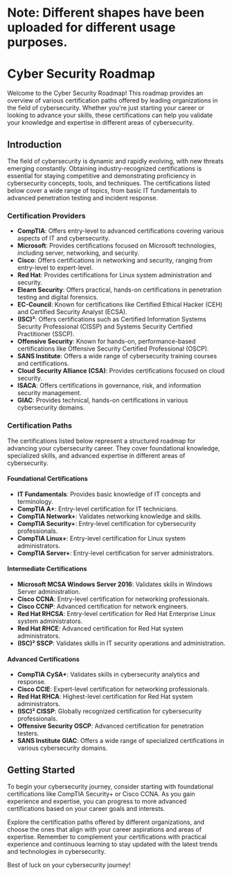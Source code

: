
# Note: Different shapes have been uploaded for different usage purposes.
# Cyber Security Roadmap

Welcome to the Cyber Security Roadmap! This roadmap provides an overview of various certification paths offered by leading organizations in the field of cybersecurity. Whether you're just starting your career or looking to advance your skills, these certifications can help you validate your knowledge and expertise in different areas of cybersecurity.

## Introduction

The field of cybersecurity is dynamic and rapidly evolving, with new threats emerging constantly. Obtaining industry-recognized certifications is essential for staying competitive and demonstrating proficiency in cybersecurity concepts, tools, and techniques. The certifications listed below cover a wide range of topics, from basic IT fundamentals to advanced penetration testing and incident response.

### Certification Providers

- **CompTIA**: Offers entry-level to advanced certifications covering various aspects of IT and cybersecurity.
- **Microsoft**: Provides certifications focused on Microsoft technologies, including server, networking, and security.
- **Cisco**: Offers certifications in networking and security, ranging from entry-level to expert-level.
- **Red Hat**: Provides certifications for Linux system administration and security.
- **Elearn Security**: Offers practical, hands-on certifications in penetration testing and digital forensics.
- **EC-Council**: Known for certifications like Certified Ethical Hacker (CEH) and Certified Security Analyst (ECSA).
- **(ISC)²**: Offers certifications such as Certified Information Systems Security Professional (CISSP) and Systems Security Certified Practitioner (SSCP).
- **Offensive Security**: Known for hands-on, performance-based certifications like Offensive Security Certified Professional (OSCP).
- **SANS Institute**: Offers a wide range of cybersecurity training courses and certifications.
- **Cloud Security Alliance (CSA)**: Provides certifications focused on cloud security.
- **ISACA**: Offers certifications in governance, risk, and information security management.
- **GIAC**: Provides technical, hands-on certifications in various cybersecurity domains.

### Certification Paths

The certifications listed below represent a structured roadmap for advancing your cybersecurity career. They cover foundational knowledge, specialized skills, and advanced expertise in different areas of cybersecurity.

#### Foundational Certifications

- **IT Fundamentals**: Provides basic knowledge of IT concepts and terminology.
- **CompTIA A+**: Entry-level certification for IT technicians.
- **CompTIA Network+**: Validates networking knowledge and skills.
- **CompTIA Security+**: Entry-level certification for cybersecurity professionals.
- **CompTIA Linux+**: Entry-level certification for Linux system administrators.
- **CompTIA Server+**: Entry-level certification for server administrators.

#### Intermediate Certifications

- **Microsoft MCSA Windows Server 2016**: Validates skills in Windows Server administration.
- **Cisco CCNA**: Entry-level certification for networking professionals.
- **Cisco CCNP**: Advanced certification for network engineers.
- **Red Hat RHCSA**: Entry-level certification for Red Hat Enterprise Linux system administrators.
- **Red Hat RHCE**: Advanced certification for Red Hat system administrators.
- **(ISC)² SSCP**: Validates skills in IT security operations and administration.

#### Advanced Certifications

- **CompTIA CySA+**: Validates skills in cybersecurity analytics and response.
- **Cisco CCIE**: Expert-level certification for networking professionals.
- **Red Hat RHCA**: Highest-level certification for Red Hat system administrators.
- **(ISC)² CISSP**: Globally recognized certification for cybersecurity professionals.
- **Offensive Security OSCP**: Advanced certification for penetration testers.
- **SANS Institute GIAC**: Offers a wide range of specialized certifications in various cybersecurity domains.

## Getting Started

To begin your cybersecurity journey, consider starting with foundational certifications like CompTIA Security+ or Cisco CCNA. As you gain experience and expertise, you can progress to more advanced certifications based on your career goals and interests.

Explore the certification paths offered by different organizations, and choose the ones that align with your career aspirations and areas of expertise. Remember to complement your certifications with practical experience and continuous learning to stay updated with the latest trends and technologies in cybersecurity.

Best of luck on your cybersecurity journey!

